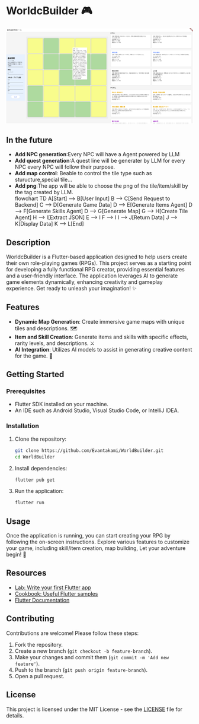 # WorldcBuilder 🎮
![alt text](images/webui_flutter.png)
## In the future
- **Add NPC generation**:Every NPC will have a Agent powered by LLM  
- **Add quest generation**:A quest line will be generater by LLM for every NPC every NPC will follow their purpose.  
- **Add map control**: Beable to control the tile type such as sturucture,special tile...  
- **Add png**:The app will be able to choose the png of the tile/item/skill by the tag created by LLM.  
flowchart TD
    A[Start] --> B[User Input]
    B --> C[Send Request to Backend]
    C --> D[Generate Game Data]
    D --> E[Generate Items Agent]
    D --> F[Generate Skills Agent]
    D --> G[Generate Map]
    G --> H[Create Tile Agent]
    H --> I[Extract JSON]
    E --> I
    F --> I
    I --> J[Return Data]
    J --> K[Display Data]
    K --> L[End]
## Description
WorldcBuilder is a Flutter-based application designed to help users create their own role-playing games (RPGs). This project serves as a starting point for developing a fully functional RPG creator, providing essential features and a user-friendly interface. The application leverages AI to generate game elements dynamically, enhancing creativity and gameplay experience. Get ready to unleash your imagination! ✨

## Features
- **Dynamic Map Generation**: Create immersive game maps with unique tiles and descriptions. 🗺️
- **Item and Skill Creation**: Generate items and skills with specific effects, rarity levels, and descriptions. ⚔️
- **AI Integration**: Utilizes AI models to assist in generating creative content for the game. 🤖

## Getting Started

### Prerequisites
- Flutter SDK installed on your machine.
- An IDE such as Android Studio, Visual Studio Code, or IntelliJ IDEA.

### Installation
1. Clone the repository:
   ```bash
   git clone https://github.com/Evantakami/WorldBuilder.git
   cd WorldBuilder
   ```
2. Install dependencies:
   ```bash
   flutter pub get
   ```
3. Run the application:
   ```bash
   flutter run
   ```

## Usage
Once the application is running, you can start creating your RPG by following the on-screen instructions. Explore various features to customize your game, including skill/item creation, map building, Let your adventure begin! 🌟

## Resources
- [Lab: Write your first Flutter app](https://docs.flutter.dev/get-started/codelab)
- [Cookbook: Useful Flutter samples](https://docs.flutter.dev/cookbook)
- [Flutter Documentation](https://docs.flutter.dev/)

## Contributing
Contributions are welcome! Please follow these steps:
1. Fork the repository.
2. Create a new branch (`git checkout -b feature-branch`).
3. Make your changes and commit them (`git commit -m 'Add new feature'`).
4. Push to the branch (`git push origin feature-branch`).
5. Open a pull request.

## License
This project is licensed under the MIT License - see the [LICENSE](LICENSE) file for details.
